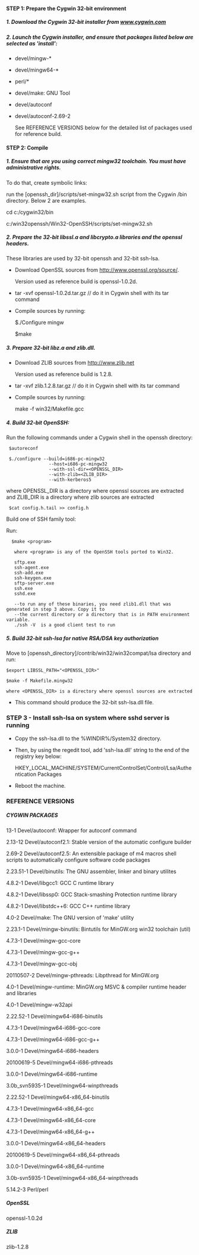 #### STEP 1:  Prepare the Cygwin 32-bit environment

##### 1. Download the Cygwin 32-bit installer from  www.cygwin.com

##### 2. Launch the Cygwin installer, and ensure that packages listed below are selected as  'install':

- devel/mingw-*

- devel/mingw64-*

- perl/*

- devel/make: GNU Tool

- devel/autoconf

- devel/autoconf-2.69-2
   
   See REFERENCE VERSIONS below for the detailed list of packages used for reference build.

   
#### STEP 2: Compile

##### 1. Ensure that are you using correct mingw32 toolchain. You must have administrative rights.
   
   To do that, create symbolic links:

   run the [openssh_dir]/scripts/set-mingw32.sh script  from the Cygwin /bin directory. Below 2 are examples.
   
   cd c:/cygwin32/bin
   
   c:/win32openssh/Win32-OpenSSH/scripts/set-mingw32.sh
  

##### 2. Prepare the 32-bit libssl.a and libcrypto.a libraries and the openssl headers.

   These libraries are used by 32-bit openssh and 32-bit ssh-lsa.

   - Download OpenSSL sources from http://www.openssl.org/source/.

     Version used as reference build is openssl-1.0.2d.

   - tar -xvf openssl-1.0.2d.tar.gz       // do it in Cygwin shell with its tar command

   - Compile sources by running:

     $./Configure mingw

     $make
     
##### 3. Prepare 32-bit libz.a and zlib.dll.
     
   - Download ZLIB sources from http://www.zlib.net

     Version used as reference build is 1.2.8.

   - tar -xvf zlib.1.2.8.tar.gz       // do it in Cygwin shell with its tar command
     
   - Compile sources by running:
   
     make -f win32/Makefile.gcc
     
##### 4. Build 32-bit OpenSSH:

Run the following commands under a Cygwin shell in the openssh directory:
      
     $autoreconf

     $./configure --build=i686-pc-mingw32
                    --host=i686-pc-mingw32
                    --with-ssl-dir=<OPENSSL_DIR>
                    --with-zlib=<ZLIB_DIR>
                    --with-kerberos5
                  
where OPENSSL_DIR is a directory where openssl sources are extracted and ZLIB_DIR is a directory where zlib sources are extracted
    
     $cat config.h.tail >> config.h   

Build one of SSH family tool:

Run:
    
      $make <program>
      
       where <program> is any of the OpenSSH tools ported to Win32.
   
       sftp.exe          
       ssh-agent.exe     
       ssh-add.exe       
       ssh-keygen.exe    
       sftp-server.exe   
       ssh.exe
       sshd.exe

       --to run any of these binaries, you need zlib1.dll that was generated in step 3 above. Copy it to
       --the current directory or a directory that is in PATH environment variable.
       ./ssh -V  is a good client test to run

##### 5. Build 32-bit ssh-lsa for native RSA/DSA key authorization

Move to [openssh_directory]/contrib/win32/win32compat/lsa directory and run:

    $export LIBSSL_PATH="<OPENSSL_DIR>"
    
    $make -f Makefile.mingw32

    where <OPENSSL_DIR> is a directory where openssl sources are extracted
           
  - This command should produce the 32-bit ssh-lsa.dll file.


### STEP 3 - Install ssh-lsa on system where sshd server is running

- Copy the ssh-lsa.dll to the %WINDIR%/System32 directory.

- Then, by using the regedit tool, add 'ssh-lsa.dll' string to the end of the registry key below:

    HKEY_LOCAL_MACHINE/SYSTEM/CurrentControlSet/Control/Lsa/Authentication Packages
 
- Reboot the machine.

### REFERENCE VERSIONS 

##### CYGWIN PACKAGES
13-1           Devel/autoconf: Wrapper for autoconf command

2.13-12        Devel/autoconf2.1: Stable version of the automatic configure builder

2.69-2         Devel/autoconf2.5: An extensible package of m4 macros shell scripts
                                  to automatically configure software code packages

2.23.51-1      Devel/binutils: The GNU assembler, linker and binary utilites

4.8.2-1        Devel/libgcc1: GCC C runtime library

4.8.2-1        Devel/libssp0: GCC Stack-smashing Protection runtime library

4.8.2-1        Devel/libstdc++6: GCC C++ runtime library

4.0-2          Devel/make: The GNU version of 'make' utility

2.23.1-1       Devel/mingw-binutils: Bintutils for MinGW.org win32 toolchain (util)

4.7.3-1        Devel/mingw-gcc-core

4.7.3-1        Devel/mingw-gcc-g++

4.7.3-1        Devel/mingw-gcc-obj
               
20110507-2     Devel/mingw-pthreads: Libpthread for MinGW.org

4.0-1          Devel/mingw-runtime: MinGW.org MSVC & compiler runtime header and libraries

4.0-1          Devel/mingw-w32api

2.22.52-1      Devel/mingw64-i686-binutils

4.7.3-1        Devel/mingw64-i686-gcc-core

4.7.3-1        Devel/mingw64-i686-gcc-g++

3.0.0-1        Devel/mingw64-i686-headers

20100619-5     Devel/mingw64-i686-pthreads

3.0.0-1        Devel/mingw64-i686-runtime

3.0b_svn5935-1 Devel/mingw64-winpthreads

2.22.52-1      Devel/mingw64-x86_64-binutils

4.7.3-1        Devel/mingw64-x86_64-gcc

4.7.3-1        Devel/mingw64-x86_64-core

4.7.3-1        Devel/mingw64-x86_64-g++

3.0.0-1        Devel/mingw64-x86_64-headers

20100619-5     Devel/mingw64-x86_64-pthreads

3.0.0-1        Devel/mingw64-x86_64-runtime

3.0b-svn5935-1 Devel/mingw64-x86_64-winpthreads

5.14.2-3       Perl/perl


##### OpenSSL

openssl-1.0.2d

 
##### ZLIB 

zlib-1.2.8
